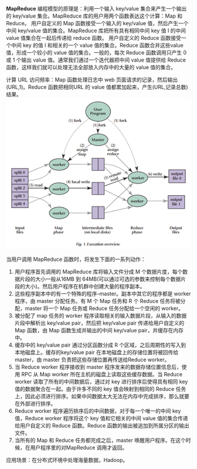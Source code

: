**MapReduce**
编程模型的原理是：利用一个输入 key/value 集合来产生一个输出的 key/value 集合。MapReduce 库的用户用两个函数表达这个计算：Map 和 Reduce。
用户自定义的 Map 函数接受一个输入的 key/value 值，然后产生一个中间 key/value 值的集合。MapReduce 库把所有具有相同中间 key 值 I 的中间 value 值集合在一起后传递给 reduce 函数。
用户自定义的 Reduce 函数接受一个中间 key 的值 I 和相关的一个 value 值的集合。Reduce 函数合并这些value 值，形成一个较小的 value 值的集合。一般的，每次 Reduce 函数调用只产生 0 或 1 个输出 value 值。通常我们通过一个迭代器把中间 value 值提供给 Reduce 函数，这样我们就可以处理无法全部放入内存中的大量的 value 值的集合。


计算 URL 访问频率：Map 函数处理日志中 web 页面请求的记录，然后输出(URL,1)。Reduce 函数把相同URL 的 value 值都累加起来，产生(URL,记录总数)结果。
![](../images/MapReduce执行概述.png)


当用户调用 MapReduce 函数时，将发生下面的一系列动作：
1. 用户程序首先调用的 MapReduce 库将输入文件分成 M 个数据片度，每个数据片段的大小一般从16MB 到 64MB(可以通过可选的参数来控制每个数据片段的大小)。然后用户程序在机群中创建大量的程序副本。
2. 这些程序副本中的有一个特殊的程序–master。副本中其它的程序都是 worker 程序，由 master 分配任务。有 M 个 Map 任务和 R 个 Reduce 任务将被分配，master 将一个 Map 任务或 Reduce 任务分配给一个空闲的 worker。
3. 被分配了 map 任务的 worker 程序读取相关的输入数据片段，从输入的数据片段中解析出 key/value pair，然后把 key/value pair 传递给用户自定义的 Map 函数，由 Map 函数生成并输出的中间 key/value pair，并缓存在内存中。
4. 缓存中的 key/value pair 通过分区函数分成 R 个区域，之后周期性的写入到本地磁盘上。缓存的key/value pair 在本地磁盘上的存储位置将被回传给 master，由 master 负责把这些存储位置再传送给Reduce worker。
5. 当 Reduce worker 程序接收到 master 程序发来的数据存储位置信息后，使用 RPC 从 Map worker 所在主机的磁盘上读取这些缓存数据。当 Reduce worker 读取了所有的中间数据后，通过对 key 进行排序后使得具有相同 key 值的数据聚合在一起。由于许多不同的 key 值会映射到相同的 Reduce 任务上，因此必须进行排序。如果中间数据太大无法在内存中完成排序，那么就要在外部进行排序。
6. Reduce worker 程序遍历排序后的中间数据，对于每一个唯一的中间 key 值，Reduce worker 程序将这个 key 值和它相关的中间 value 值的集合传递给用户自定义的 Reduce 函数。Reduce 函数的输出被追加到所属分区的输出文件。
7. 当所有的 Map 和 Reduce 任务都完成之后，master 唤醒用户程序。在这个时候，在用户程序里的对MapReduce 调用才返回。

应用场景：在分布式环境中处理海量数据，Hadoop。
